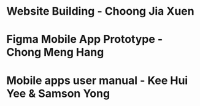 # Website Building - Choong Jia Xuen




# Figma Mobile App Prototype - Chong Meng Hang




# Mobile apps user manual - Kee Hui Yee & Samson Yong